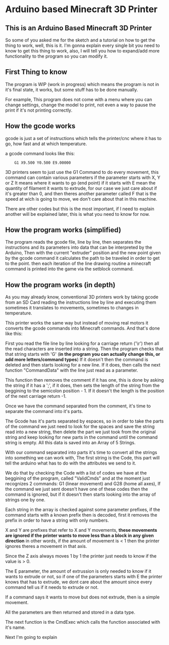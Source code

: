 # Arduino based Minecraft 3D Printer 

## This is an Arduino Based Minecraft 3D Printer

So some of you asked me for the sketch and a tutorial
on how to get the thing to work, well, this is it. I'm gonna
explain every single bit you need to know to get this thing to
work, also, I will tell you how to expand/add more functionality
to the program so you can modify it.

## First Thing to know
The program is WIP (work in progress) which means the program is
not in it's final state, it works, but some stuff has to be done
manually.

For example, This program does not come with a menu where you can
change settings, change the model to print, not even a way to pause
the print if it's not printing correctly.

## How the gcode works
gcode is just a set of instructions which tells the printer/cnc
where it has to go, how fast and at which temperature. 

a gcode command looks like this:

```gcode
	G1 X9.500 Y0.500 E9.00000
```

3D printers seem to just use the G1 Command to do every movement,
this command can contain various parameters if the parameter starts
with X, Y or Z It means where it wants to go (end point) if it 
starts with E mean the quantity of filament it wants to extrude,
for our case we just care about if it's greater than 0, and then
theres another parameter called F that is the speed at wich is going
to move, we don't care about that in this machine.

There are other codes but this is the most important, if I need to
explain another will be explained later, this is what you need to
know for now. 

## How the program works (simplified)

The program reads the gcode file, line by line, then separates
the instructions and its parameters into data that can be
interpreted by the Arduino, Then with the current "extruder"
position and the new point given by the gcode command it
calculates the path to be traveled in order to get to the point.
then each iteration of the line drawing routine a minecraft command
is printed into the game via the setblock command.  

## How the program works (in depth)
As you may already know, conventional 3D printers work by taking 
gcode from an SD Card reading the instructions line by line and 
executing them sometimes it translates to movements, sometimes to
changes in temperature.

This printer works the same way but instead of moving real motors
it converts the gcode commands into Minecraft commands. And that's
done like this:

First you read the file line by line looking for a carriage
return ('\r') then all the read characters are inserted into a string.
Then the program checks that that string starts with 'G' (**in the program you can actually change this, or add more letters/command types**)
If it doesn't then the command is deleted and then starts
looking for a new line. If it does, then calls the next function
"CommandData" with the line just read as a parameter.

This function then removes the comment if it has one, this is done by
asking the string if it has a ';', if it does, then sets the length 
of the string from the beggining to the semicolon position - 1.
If it doesn't the length is the position of the next carriage return -1.

Once we have the command separated from the comment, it's time to
separate the command into it's parts.

The Gcode has it's parts separated by espaces, so in order to take the parts
of the command we just need to look for the spaces and save the string read
into a new string, then delete the part we just took from the original string
and keep looking for new parts in the command until the command string is empty.
All this data is saved into an Array of 5 Strings.

With our command separated into parts it's time to convert all the strings into
something we can work with, The first string is the Code, this part will tell the
arduino what has to do with the attributes we send to it.

We do that by checking the Code with a list of codes we have at the beggining
of the program, called "ValidCmds" and at the moment just recognizes 2 commands:
G1 (linear movement) and G28 (home all axes), If the command we just sent doesn't
have one of these codes then the command is ignored, but if it doesn't then starts
looking into the array of strings one by one.

Each string in the array is checked against some parameter prefixes, if the command
starts with a known prefix then is decoded, first it removes the prefix in order to 
have a string with only numbers.

X and Y are prefixes that refer to X and Y movements, **these movements are ignored if the printer wants to move less than a block in any given direction**
in other words, if the amount of movement is < 1 then the printer ignores theres a movement in that axis.

Since the Z axis always moves 1 by 1 the printer just needs to know if the value is > 0.

The E parameter, the amount of extrussion is only needed to know if it wants to extrude or not, so if one of the parameters starts with E the printer knows
that has to extrude, we dont care about the amount since every command tell us if it needs to extrude or not.

If a command says it wants to move but does not extrude, then is a simple movement. 

All the parameters are then returned and stored in a data type.

The next function is the CmdExec which calls the function associated with it's name.

Next I'm going to explain 



